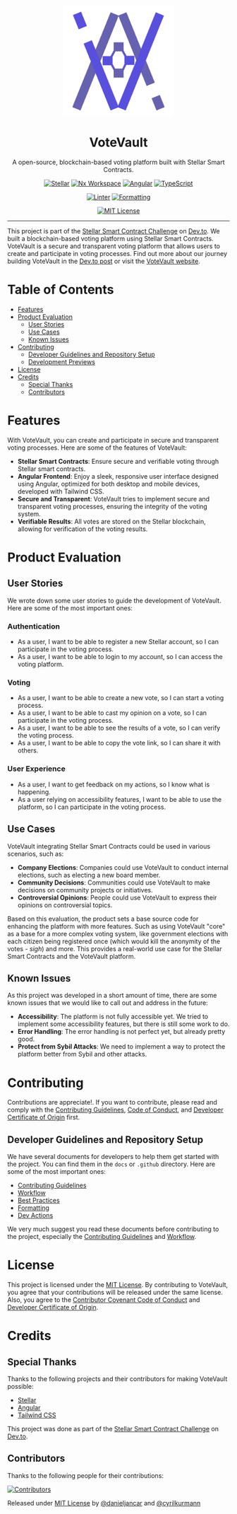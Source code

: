 <div align="center">
    <img src="assets/brand/vv-logo-m.webp" width="250" height="250" alt="VoteVault Logo">
    <h1>VoteVault</h1>
    <p>A open-source, blockchain-based voting platform built with Stellar Smart Contracts.</p>
</div>

<div align="center">

[![Stellar](https://img.shields.io/badge/Stellar-07B5E5?logo=stellar)](https://stellar.org)
[![Nx Workspace](https://img.shields.io/badge/Nx-143055?logo=nx)](https://nx.dev/)
[![Angular](https://img.shields.io/badge/Angular-DD0031?logo=angular)](https://angular.io/)
[![TypeScript](https://img.shields.io/badge/TypeScript-007ACC?logo=typescript&logoColor=white)](https://www.typescriptlang.org/)

[![Linter](https://github.com/danieljancar/votevault/actions/workflows/lint.yml/badge.svg)](https://github.com/danieljancar/votevault/actions/workflows/lint.yml)
[![Formatting](https://github.com/danieljancar/votevault/actions/workflows/format.yml/badge.svg)](https://github.com/danieljancar/votevault/actions/workflows/format.yml)

[![MIT License](https://img.shields.io/badge/License-MIT-blue)](LICENSE)

</div>

---

This project is part of the [Stellar Smart Contract Challenge](https://dev.to/challenges/stellar) on [Dev.to](https://dev.to/). We built a blockchain-based voting platform using Stellar Smart Contracts. VoteVault is a secure and transparent voting platform that allows users to create and participate in voting processes. Find out more about our journey building VoteVault in the [Dev.to post]() or visit the [VoteVault website]().

# Table of Contents

- [Features](#features)
- [Product Evaluation](#product-evaluation)
  - [User Stories](#user-stories)
  - [Use Cases](#use-cases)
  - [Known Issues](#known-issues)
- [Contributing](#contributing)
  - [Developer Guidelines and Repository Setup](#developer-guidelines-and-repository-setup)
  - [Development Previews](#development-previews)
- [License](#license)
- [Credits](#credits)
  - [Special Thanks](#special-thanks)
  - [Contributors](#contributors)

# Features

With VoteVault, you can create and participate in secure and transparent voting processes. Here are some of the features of VoteVault:

- **Stellar Smart Contracts**: Ensure secure and verifiable voting through Stellar smart contracts.
- **Angular Frontend**: Enjoy a sleek, responsive user interface designed using Angular, optimized for both desktop and mobile devices, developed with Tailwind CSS.
- **Secure and Transparent**: VoteVault tries to implement secure and transparent voting processes, ensuring the integrity of the voting system.
- **Verifiable Results**: All votes are stored on the Stellar blockchain, allowing for verification of the voting results.

# Product Evaluation

## User Stories

We wrote down some user stories to guide the development of VoteVault. Here are some of the most important ones:

### Authentication

- As a user, I want to be able to register a new Stellar account, so I can participate in the voting process.
- As a user, I want to be able to login to my account, so I can access the voting platform.

### Voting

- As a user, I want to be able to create a new vote, so I can start a voting process.
- As a user, I want to be able to cast my opinion on a vote, so I can participate in the voting process.
- As a user, I want to be able to see the results of a vote, so I can verify the voting process.
- As a user, I want to be able to copy the vote link, so I can share it with others.

### User Experience

- As a user, I want to get feedback on my actions, so I know what is happening.
- As a user relying on accessibility features, I want to be able to use the platform, so I can participate in the voting process.

## Use Cases

VoteVault integrating Stellar Smart Contracts could be used in various scenarios, such as:

- **Company Elections**: Companies could use VoteVault to conduct internal elections, such as electing a new board member.
- **Community Decisions**: Communities could use VoteVault to make decisions on community projects or initiatives.
- **Controversial Opinions**: People could use VoteVault to express their opinions on controversial topics.

Based on this evaluation, the product sets a base source code for enhancing the platform with more features. Such as using VoteVault "core" as a base for a more complex voting system, like government elections with each citizen being registered once (which would kill the anonymity of the votes - _sigh_) and more. This provides a real-world use case for the Stellar Smart Contracts and the VoteVault platform.

## Known Issues

As this project was developed in a short amount of time, there are some known issues that we would like to call out and address in the future:

- **Accessibility**: The platform is not fully accessible yet. We tried to implement some accessibility features, but there is still some work to do.
- **Error Handling**: The error handling is not perfect yet, but already pretty good.
- **Protect from Sybil Attacks**: We need to implement a way to protect the platform better from Sybil and other attacks.

# Contributing

Contributions are appreciate!. If you want to contribute, please read and comply with the [Contributing Guidelines](.github/CONTRIBUTING.md), [Code of Conduct](.github/CODE_OF_CONDUCT.md), and [Developer Certificate of Origin](.github/DCO.md) first.

## Developer Guidelines and Repository Setup

We have several documents for developers to help them get started with the project. You can find them in the `docs` or `.github` directory. Here are some of the most important ones:

- [Contributing Guidelines](.github/CONTRIBUTING.md)
- [Workflow](docs/WORKFLOW.md)
- [Best Practices](docs/BEST_PRACTICES.md)
- [Formatting](docs/FORMATTING.md)
- [Dev Actions](docs/DEV_ACTIONS.md)

We very much suggest you read these documents before contributing to the project, especially the [Contributing Guidelines](.github/CONTRIBUTING.md) and [Workflow](docs/WORKFLOW.md).

# License

This project is licensed under the [MIT License](LICENSE). By contributing to VoteVault, you agree that your contributions will be released under the same license. Also, you agree to the [Contributor Covenant Code of Conduct](.github/CODE_OF_CONDUCT.md) and [Developer Certificate of Origin](.github/DCO.md).

# Credits

## Special Thanks

Thanks to the following projects and their contributors for making VoteVault possible:

- [Stellar](https://stellar.org)
- [Angular](https://angular.io/)
- [Tailwind CSS](https://tailwindcss.com/)

This project was done as part of the [Stellar Smart Contract Challenge](https://dev.to/challenges/stellar) on [Dev.to](https://dev.to/).

## Contributors

Thanks to the following people for their contributions:

[![Contributors](https://contrib.rocks/image?repo=danieljancar/votevault)](https://github.com/danieljancar/votevault/graphs/contributors)

Released under [MIT License](LICENSE) by [@danieljancar](https://github.com/danieljancar) and [@cyrilkurmann](https://github.com/Gr1ll)
